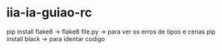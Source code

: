 # iia-ia-guiao-rc

pip install flake8 -> flake8 file.py -> para ver os erros de tipos e cenas
pip install black -> para identar codigo